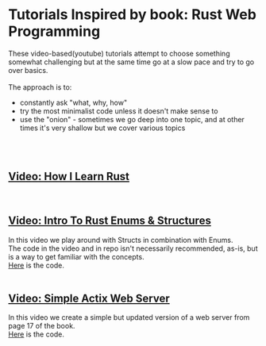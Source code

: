 # Tutorials Inspired by book: Rust Web Programming

These video-based(youtube) tutorials attempt to choose something somewhat challenging but at the same time go at a slow pace and try to go over basics.  
<br/>
The approach is to:
- constantly ask "what, why, how"
- try the most minimalist code unless it doesn't make sense to
- use the "onion" - sometimes we go deep into one topic, and at other times it's very shallow but we cover various topics  
<br/>  
<br/>  


## [Video: How I Learn Rust](https://www.youtube.com/watch?v=zTe-8WwR4Xc&list=PLNKa8O7lX-w5OCsqlXnfS-mhrzvyhzU0u&index=1)  
<br/>  

## [Video: Intro To Rust Enums & Structures]()  
In this video we play around with Structs in combination with Enums.  
The code in the video and in repo isn't necessarily recommended, as-is, but is a way to get familiar with the concepts.  
[Here](https://github.com/elicorrales/https-github.com-elicorrales-book-rust-web-programming-tutorials-play-1-num-1) is the code.  
<br/>
  
## [Video: Simple Actix Web Server](https://www.youtube.com/watch?v=lXoxUNugf7A)  
In this video we create a simple but updated version of a web server from page 17 of the book.  
[Here](https://github.com/elicorrales/book-rust-prog-sys-dev-tutorials-play-1-num-3) is the code.  
<br/>
  


